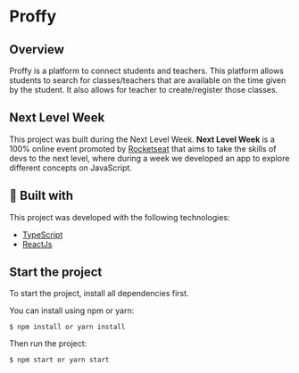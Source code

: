 # Proffy

## Overview

Proffy is a platform to connect students and teachers. This platform allows students to search for classes/teachers that are available on the time given by the student. It also allows for teacher to create/register those classes.

## Next Level Week

This project was built during the Next Level Week. **Next Level Week** is a 100% online event promoted by [Rocketseat](https://rocketseat.com.br/) that aims to take the skills of devs to the next level, where during a week we developed an app to explore different concepts on JavaScript.

## :rocket: Built with

This project was developed with the following technologies:

- [TypeScript](https://www.typescriptlang.org/)
- [ReactJs](https://reactjs.org/)

## Start the project

To start the project, install all dependencies first.

You can install using npm or yarn:

`$ npm install or yarn install`

Then run the project:

`$ npm start or yarn start`
